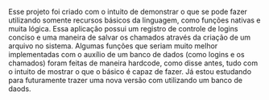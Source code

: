 Esse projeto foi criado com o intuito de demonstrar o que se pode fazer utilizando somente recursos básicos da linguagem, como funções nativas e muita lógica.
Essa aplicação possui um registro de controle de logins conciso e uma maneira de salvar os chamados através da criação de um arquivo no sistema.
Algumas funções que seriam muito melhor implementadas com o auxílio de um banco de dados (como logins e os chamados) foram feitas de maneira hardcode, como disse antes, tudo
com o intuito de mostrar o que o básico é capaz de fazer.
Já estou estudando para futuramente trazer uma nova versão com utilizando um banco de daods.
